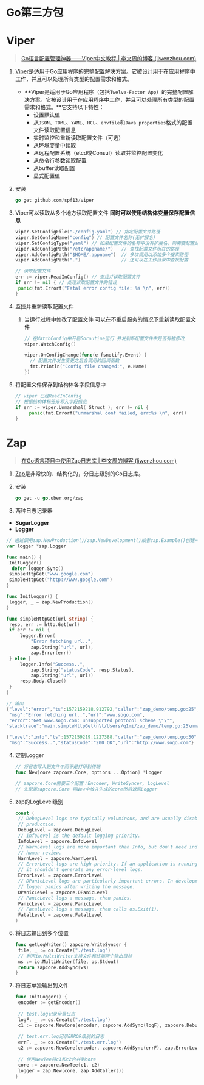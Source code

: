 # Go第三方包

# Viper

> [Go语言配置管理神器——Viper中文教程 | 李文周的博客 (liwenzhou.com)](https://www.liwenzhou.com/posts/Go/viper_tutorial/#autoid-0-0-0)

1. [Viper](https://github.com/spf13/viper)是适用于Go应用程序的完整配置解决方案。它被设计用于在应用程序中工作，并且可以处理所有类型的配置需求和格式。

   - **Viper是适用于Go应用程序（包括`Twelve-Factor App`）的完整配置解决方案。它被设计用于在应用程序中工作，并且可以处理所有类型的配置需求和格式。**它支持以下特性：
     - 设置默认值
     - 从`JSON`、`TOML`、`YAML`、`HCL`、`envfile`和`Java properties`格式的配置文件读取配置信息
     - 实时监控和重新读取配置文件（可选）
     - 从环境变量中读取
     - 从远程配置系统（etcd或Consul）读取并监控配置变化
     - 从命令行参数读取配置
     - 从buffer读取配置
     - 显式配置值

2. 安装

   ```go
   go get github.com/spf13/viper
   ```

3. Viper可以读取从多个地方读取配置文件 **同时可以使用结构体变量保存配置信息**

   ```go
   viper.SetConfigFile("./config.yaml") // 指定配置文件路径
   viper.SetConfigName("config") // 配置文件名称(无扩展名)
   viper.SetConfigType("yaml") // 如果配置文件的名称中没有扩展名，则需要配置此项
   viper.AddConfigPath("/etc/appname/")   // 查找配置文件所在的路径
   viper.AddConfigPath("$HOME/.appname")  // 多次调用以添加多个搜索路径
   viper.AddConfigPath(".")               // 还可以在工作目录中查找配置
   
   // 读取配置文件
   err := viper.ReadInConfig() // 查找并读取配置文件
   if err != nil { // 处理读取配置文件的错误
   	panic(fmt.Errorf("Fatal error config file: %s \n", err))
   }
   ```

4. 监控并重新读取配置文件

   1. 当运行过程中修改了配置文件 可以在不重启服务的情况下重新读取配置文件

      ```go
      // 在WatchConfig中开启Goroutine运行 并发判断配置文件中是否有被修改
      viper.WatchConfig()
      
      viper.OnConfigChange(func(e fsnotify.Event) {
        // 配置文件发生变更之后会调用的回调函数
      	fmt.Println("Config file changed:", e.Name)
      })
      ```

      

5. 将配置文件保存到结构体各字段信息中

   ```go
   // viper 已经ReadInConfig
   // 根据结构体标签来写入字段信息
   if err := viper.Unmarshal(_Struct_); err != nil {
   		panic(fmt.Errorf("unmarshal conf failed, err:%s \n", err))
   }
   ```

   

# Zap

> [在Go语言项目中使用Zap日志库 | 李文周的博客 (liwenzhou.com)](https://www.liwenzhou.com/posts/Go/zap/)

1. [Zap](https://github.com/uber-go/zap)是非常快的、结构化的，分日志级别的Go日志库。

2. 安装

   ```go
   go get -u go.uber.org/zap
   ```

   

3.  两种日志记录器

   - **SugarLogger**
   - **Logger**

   ```go
   // 通过调用zap.NewProduction()/zap.NewDevelopment()或者zap.Example()创建一个Logger 不同函数记录的信息不同
   var logger *zap.Logger
   
   func main() {
   	InitLogger()
     defer logger.Sync()
   	simpleHttpGet("www.google.com")
   	simpleHttpGet("http://www.google.com")
   }
   
   func InitLogger() {
   	logger, _ = zap.NewProduction()
   }
   
   func simpleHttpGet(url string) {
   	resp, err := http.Get(url)
   	if err != nil {
   		logger.Error(
   			"Error fetching url..",
   			zap.String("url", url),
   			zap.Error(err))
   	} else {
   		logger.Info("Success..",
   			zap.String("statusCode", resp.Status),
   			zap.String("url", url))
   		resp.Body.Close()
   	}
   }
   
   // 输出
   {"level":"error","ts":1572159218.912792,"caller":"zap_demo/temp.go:25",
    "msg":"Error fetching url..","url":"www.sogo.com",
    "error":"Get www.sogo.com: unsupported protocol scheme \"\"",
   "stacktrace":"main.simpleHttpGet\n\t/Users/q1mi/zap_demo/temp.go:25\nmain.main\n\t/Users/q1mi/zap_demo/temp.go:14\nruntime.main\n\t/usr/local/go/src/runtime/proc.go:203"}
   
   {"level":"info","ts":1572159219.1227388,"caller":"zap_demo/temp.go:30",
    "msg":"Success..","statusCode":"200 OK","url":"http://www.sogo.com"}
   ```

4. 定制Logger

   ```go
   // 将日志写入到文件中而不是打印到终端
   func New(core zapcore.Core, options ...Option) *Logger
   
   // zapcore.Core需要三个配置：Encoder, WriteSyncer, LogLevel
   // 先配置zapcore.Core 再New中放入生成的core然后返回Logger
   ```

   

5. zap的LogLevel级别

   ```go
   const (
   	// DebugLevel logs are typically voluminous, and are usually disabled in
   	// production.
   	DebugLevel = zapcore.DebugLevel
   	// InfoLevel is the default logging priority.
   	InfoLevel = zapcore.InfoLevel
   	// WarnLevel logs are more important than Info, but don't need individual
   	// human review.
   	WarnLevel = zapcore.WarnLevel
   	// ErrorLevel logs are high-priority. If an application is running smoothly,
   	// it shouldn't generate any error-level logs.
   	ErrorLevel = zapcore.ErrorLevel
   	// DPanicLevel logs are particularly important errors. In development the
   	// logger panics after writing the message.
   	DPanicLevel = zapcore.DPanicLevel
   	// PanicLevel logs a message, then panics.
   	PanicLevel = zapcore.PanicLevel
   	// FatalLevel logs a message, then calls os.Exit(1).
   	FatalLevel = zapcore.FatalLevel
   )
   ```

6. 将日志输出到多个位置

   ```go
   func getLogWriter() zapcore.WriteSyncer {
   	file, _ := os.Create("./test.log")
   	// 利用io.MultiWriter支持文件和终端两个输出目标
   	ws := io.MultiWriter(file, os.Stdout)
   	return zapcore.AddSync(ws)
   }
   ```

   

7. 将日志单独输出到文件

   ```go
   func InitLogger() {
   	encoder := getEncoder()
       
   	// test.log记录全量日志
   	logF, _ := os.Create("./test.log")
   	c1 := zapcore.NewCore(encoder, zapcore.AddSync(logF), zapcore.DebugLevel)
       
   	// test.err.log记录ERROR级别的日志
   	errF, _ := os.Create("./test.err.log")
   	c2 := zapcore.NewCore(encoder, zapcore.AddSync(errF), zap.ErrorLevel)
       
   	// 使用NewTee将c1和c2合并到core
   	core := zapcore.NewTee(c1, c2)
   	logger = zap.New(core, zap.AddCaller())
   }
   ```

   

   